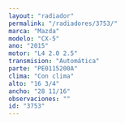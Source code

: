 ```yaml
---
layout: "radiador"
permalink: "/radiadores/3753/"
marca: "Mazda"
modelo: "CX-5"
ano: "2015"
motor: "L4 2.0 2.5"
transmision: "Automática"
parte: "PE0115200A"
clima: "Con clima"
alto: "16 3/4"
ancho: "28 11/16"
observaciones: ""
id: "3753"
---
```


